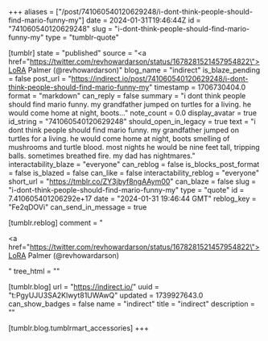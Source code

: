 +++
aliases = ["/post/741060540120629248/i-dont-think-people-should-find-mario-funny-my"]
date = 2024-01-31T19:46:44Z
id = "741060540120629248"
slug = "i-dont-think-people-should-find-mario-funny-my"
type = "tumblr-quote"

[tumblr]
state = "published"
source = "<a href=\"https://twitter.com/revhowardarson/status/1678281521457954822\">LoRA Palmer (@revhowardarson)</a>"
blog_name = "indirect"
is_blaze_pending = false
post_url = "https://indirect.io/post/741060540120629248/i-dont-think-people-should-find-mario-funny-my"
timestamp = 1706730404.0
format = "markdown"
can_reply = false
summary = "i dont think people should find mario funny. my grandfather jumped on turtles for a living. he would come home at night, boots..."
note_count = 0.0
display_avatar = true
id_string = "741060540120629248"
should_open_in_legacy = true
text = "i dont think people should find mario funny. my grandfather jumped on turtles for a living. he would come home at night, boots smelling of mushrooms and turtle blood. most nights he would be nine feet tall, tripping balls. sometimes breathed fire. my dad has nightmares."
interactability_blaze = "everyone"
can_reblog = false
is_blocks_post_format = false
is_blazed = false
can_like = false
interactability_reblog = "everyone"
short_url = "https://tmblr.co/ZY3jbyf8ngAAym00"
can_blaze = false
slug = "i-dont-think-people-should-find-mario-funny-my"
type = "quote"
id = 7.410605401206292e+17
date = "2024-01-31 19:46:44 GMT"
reblog_key = "Fe2qDOVi"
can_send_in_message = true

[tumblr.reblog]
comment = "<p><a href=\"https://twitter.com/revhowardarson/status/1678281521457954822\">LoRA Palmer (@revhowardarson)</a></p>"
tree_html = ""

[tumblr.blog]
url = "https://indirect.io/"
uuid = "t:PgyUJU3SA2Klwyt81UWAwQ"
updated = 1739927643.0
can_show_badges = false
name = "indirect"
title = "indirect"
description = ""

[tumblr.blog.tumblrmart_accessories]
+++
